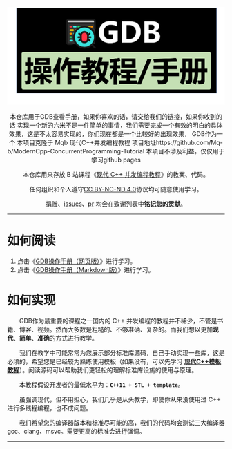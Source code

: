 <div align="center">

<a href="https://www.sourceware.org/gdb/">
<img src="./image/cover-page.png" width=738px alt="gdb"/>
</a>

本仓库用于GDB查看手册，如果你喜欢的话，请交给我们的链接，如果你收到的话
实现一个新的六米不是一件简单的事情，我们需要完成一个有效的明白的具体效果，这是不太容易实现的，你们现在都是一个比较好的出现效果，
GDB作为一个
本项目克隆于 Mqb 现代C++并发编程教程 项目地址https://github.com/Mq-b/ModernCpp-ConcurrentProgramming-Tutorial
本项目不涉及利益，仅仅用于学习github pages

本仓库用来存放 B 站课程《[现代 C++ 并发编程教程]()》的教案、代码。

任何组织和个人遵守[CC BY-NC-ND 4.0](https://creativecommons.org/licenses/by-nc-nd/4.0/deed.zh-hans)协议均可随意使用学习。

[捐赠](https://github.com/Mq-b/ModernCpp-ConcurrentProgramming-Tutorial/tree/main/image/%E6%8D%90%E8%B5%A0)、[issues](https://github.com/Mq-b/ModernCpp-ConcurrentProgramming-Tutorial/issues)、[pr](https://github.com/Mq-b/ModernCpp-ConcurrentProgramming-Tutorial/pulls) 均会在致谢列表中**铭记您的贡献**。

</div>

---

# 如何阅读
1. 点击《[GDB操作手册（网页版）](https://miskin-lee.github.io/GDB-User-Manual/)》进行学习。
2. 点击《[GDB操作手册（Markdown版）](SUMMARY.md)》进行学习。

# 如何实现

&emsp;&emsp;GDB作为最重要的课程之一国内的 C++ 并发编程的教程并不稀少，不管是书籍、博客、视频。然而大多数是粗糙的、不够准确、复杂的。而我们想以更加**现代**、**简单**、**准确**的方式进行教学。

&emsp;&emsp;我们在教学中可能常常为您展示部分标准库源码，自己手动实现一些库，这是必须的，希望您是已经较为熟练使用模板（如果没有，可以先学习 [**现代C++模板教程**](https://github.com/Mq-b/Modern-Cpp-templates-tutorial)）。阅读源码可以帮助我们更轻松的理解标准库设施的使用与原理。

&emsp;&emsp;本教程假设开发者的最低水平为：**`C++11 + STL + template`**。

&emsp;&emsp;虽强调现代，但不用担心，我们几乎是从头教学，即使你从来没使用过 C++ 进行多线程编程，也不成问题。

&emsp;&emsp;我们希望您的编译器版本和标准尽可能的高，我们的代码均会测试三大编译器 gcc、clang、msvc。需要更高的标准会进行强调。

--- 

<!-- <div align="center">

![猫猫虫](./image/猫猫虫旋转.jpg)

如果你觉得本仓库对你有所帮助，可以通过支付宝赞助白老师，激励白老师有更多的精力和信心维护本仓库。

</div> -->


<!-- > [!TIP]
> 每一位开发者赞助 `30`，白老师一天的食品安全就有了着落。 -->

<!-- <img src="./image/赞助.jpg" width=512px alt="cpp"/> -->
